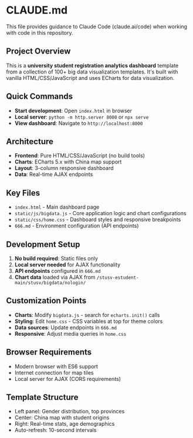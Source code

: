 # CLAUDE.md

This file provides guidance to Claude Code (claude.ai/code) when working with code in this repository.

## Project Overview
This is a **university student registration analytics dashboard** template from a collection of 100+ big data visualization templates. It's built with vanilla HTML/CSS/JavaScript and uses ECharts for data visualization.

## Quick Commands
- **Start development**: Open `index.html` in browser
- **Local server**: `python -m http.server 8000` or `npx serve`
- **View dashboard**: Navigate to `http://localhost:8000`

## Architecture
- **Frontend**: Pure HTML/CSS/JavaScript (no build tools)
- **Charts**: ECharts 5.x with China map support
- **Layout**: 3-column responsive dashboard
- **Data**: Real-time AJAX endpoints

## Key Files
- `index.html` - Main dashboard page
- `static/js/bigdata.js` - Core application logic and chart configurations
- `static/css/home.css` - Dashboard styles and responsive breakpoints
- `666.md` - Environment configuration (API endpoints)

## Development Setup
1. **No build required**: Static files only
2. **Local server needed** for AJAX functionality
3. **API endpoints** configured in `666.md`
4. **Chart data** loaded via AJAX from `/stusv-estudent-main/stusv/bigdata/nologin/`

## Customization Points
- **Charts**: Modify `bigdata.js` - search for `echarts.init()` calls
- **Styling**: Edit `home.css` - CSS variables at top for theme colors
- **Data sources**: Update endpoints in `666.md`
- **Responsive**: Adjust media queries in `home.css`

## Browser Requirements
- Modern browser with ES6 support
- Internet connection for map tiles
- Local server for AJAX (CORS requirements)

## Template Structure
- Left panel: Gender distribution, top provinces
- Center: China map with student origins
- Right: Real-time stats, age demographics
- Auto-refresh: 10-second intervals